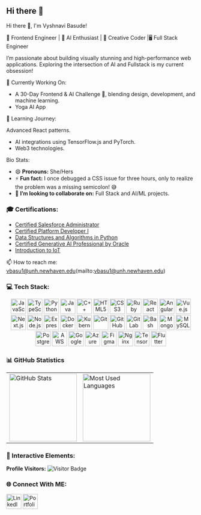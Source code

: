 ## Hi there 👋

<!--
**VyshnaviBasude/VyshnaviBasude** is a ✨ _special_ ✨ repository because its `README.md` (this file) appears on your GitHub profile.

Here are some ideas to get you started:

- 🔭 I’m currently working on ...
- 🌱 I’m currently learning ...
- 👯 I’m looking to collaborate on ...
- 🤔 I’m looking for help with ...
- 💬 Ask me about ...
- 📫 How to reach me: ...
- 😄 Pronouns: ...
- ⚡ Fun fact: ...
-->

Hi there 👋, I'm Vyshnavi Basude!

🌟 Frontend Engineer | 🚀 AI Enthusiast | 🎨 Creative Coder |🖥️ Full Stack Engineer

I’m passionate about building visually stunning and high-performance web applications. Exploring the intersection of AI and Fullstack is my current obsession!

🔭 Currently Working On:

- A 30-Day Frontend & AI Challenge 🧠, blending design, development, and machine learning.
- Yoga AI App


🌱 Learning Journey:

Advanced React patterns.
- AI integrations using TensorFlow.js and PyTorch.
- Web3 technologies.


Bio Stats:
- 😄 **Pronouns:** She/Hers
- ⚡ **Fun fact:** I once debugged a CSS issue for three hours, only to realize the problem was a missing semicolon! 😅
- 👯 **I’m looking to collaborate on:** Full Stack and AI/ML projects.

### 🎓 Certifications:

- [Certified Salesforce Administrator](https://www.salesforce.com/trailblazer/profile)
- [Certified Platform Developer I](https://trailhead.salesforce.com/en/credentials/certification-detail-print/?searchString=IAFDfQsllwSM52m5MtdGwPChPZ5D+RKV0mwSiGuweKj9F3Ao5j5/jvj/SPUn3MkY)
- [Data Structures and Algorithms in Python](https://archive.nptel.ac.in/noc/Ecertificate/?q=NPTEL20CS26S1PC933737)
- [Certified Generative AI Professional by Oracle](https://brm-certview.oracle.com/ords/certview/ecertificate?ssn=OC5096078&trackId=OCI2024GAIOCP&key=f8884be1ae503a7257b3dd8ccda5628b13978ecf)
- [Introduction to IoT](https://archive.nptel.ac.in/noc/Ecertificate/?q=NPTEL19CS65S51470349191052891)

📫 How to reach me: vbasu1@unh.newhaven.edu(mailto:vbasu1@unh.newhaven.edu)

### 💻 Tech Stack:

<div align="center">

  <!-- Programming Languages -->
  <img src="https://cdn.jsdelivr.net/gh/devicons/devicon/icons/javascript/javascript-original.svg" alt="JavaScript" height="40"/>
  <img src="https://cdn.jsdelivr.net/gh/devicons/devicon/icons/typescript/typescript-original.svg" alt="TypeScript" height="40"/>
  <img src="https://cdn.jsdelivr.net/gh/devicons/devicon/icons/python/python-original.svg" alt="Python" height="40"/>
  <img src="https://cdn.jsdelivr.net/gh/devicons/devicon/icons/java/java-original.svg" alt="Java" height="40"/>
  <img src="https://cdn.jsdelivr.net/gh/devicons/devicon/icons/cplusplus/cplusplus-original.svg" alt="C++" height="40"/>
  <img src="https://cdn.jsdelivr.net/gh/devicons/devicon/icons/html5/html5-original.svg" alt="HTML5" height="40"/>
  <img src="https://cdn.jsdelivr.net/gh/devicons/devicon/icons/css3/css3-original.svg" alt="CSS3" height="40"/>
  <img src="https://cdn.jsdelivr.net/gh/devicons/devicon/icons/ruby/ruby-original.svg" alt="Ruby" height="40"/>

  <!-- Frameworks & Libraries -->
  <img src="https://cdn.jsdelivr.net/gh/devicons/devicon/icons/react/react-original.svg" alt="React" height="40"/>
  <img src="https://cdn.jsdelivr.net/gh/devicons/devicon/icons/angularjs/angularjs-original.svg" alt="Angular" height="40"/>
  <img src="https://cdn.jsdelivr.net/gh/devicons/devicon/icons/vuejs/vuejs-original.svg" alt="Vue.js" height="40"/>
  <img src="https://cdn.jsdelivr.net/gh/devicons/devicon/icons/nextjs/nextjs-original.svg" alt="Next.js" height="40"/>
  <img src="https://cdn.jsdelivr.net/gh/devicons/devicon/icons/nodejs/nodejs-original.svg" alt="Node.js" height="40"/>
  <img src="https://cdn.jsdelivr.net/gh/devicons/devicon/icons/express/express-original.svg" alt="Express" height="40"/>

   <!-- DevOps & Tools -->
  <img src="https://cdn.jsdelivr.net/gh/devicons/devicon/icons/docker/docker-original.svg" alt="Docker" height="40"/>
  <img src="https://cdn.jsdelivr.net/gh/devicons/devicon/icons/kubernetes/kubernetes-plain.svg" alt="Kubernetes" height="40"/>
  <img src="https://cdn.jsdelivr.net/gh/devicons/devicon/icons/git/git-original.svg" alt="Git" height="40"/>
  <img src="https://cdn.jsdelivr.net/gh/devicons/devicon/icons/github/github-original.svg" alt="GitHub" height="40"/>
  <img src="https://cdn.jsdelivr.net/gh/devicons/devicon/icons/gitlab/gitlab-original.svg" alt="GitLab" height="40"/>
  <img src="https://cdn.jsdelivr.net/gh/devicons/devicon/icons/bash/bash-original.svg" alt="Bash" height="40"/>

  <!-- Databases -->
  <img src="https://cdn.jsdelivr.net/gh/devicons/devicon/icons/mongodb/mongodb-original.svg" alt="MongoDB" height="40"/>
  <img src="https://cdn.jsdelivr.net/gh/devicons/devicon/icons/mysql/mysql-original.svg" alt="MySQL" height="40"/>
  <img src="https://cdn.jsdelivr.net/gh/devicons/devicon/icons/postgresql/postgresql-original.svg" alt="PostgreSQL" height="40"/>

   <!-- Cloud Platforms -->
  <img src="https://cdn.jsdelivr.net/gh/devicons/devicon/icons/amazonwebservices/amazonwebservices-original.svg" alt="AWS" height="40"/>
  <img src="https://cdn.jsdelivr.net/gh/devicons/devicon/icons/googlecloud/googlecloud-original.svg" alt="Google Cloud" height="40"/>
  <img src="https://cdn.jsdelivr.net/gh/devicons/devicon/icons/azure/azure-original.svg" alt="Azure" height="40"/>

  <!-- Other Tools -->
  <img src="https://cdn.jsdelivr.net/gh/devicons/devicon/icons/figma/figma-original.svg" alt="Figma" height="40"/>
  <img src="https://cdn.jsdelivr.net/gh/devicons/devicon/icons/nginx/nginx-original.svg" alt="Nginx" height="40"/>
  <img src="https://cdn.jsdelivr.net/gh/devicons/devicon/icons/tensorflow/tensorflow-original.svg" alt="TensorFlow" height="40"/>
  <img src="https://cdn.jsdelivr.net/gh/devicons/devicon/icons/flutter/flutter-original.svg" alt="Flutter" height="40"/>
</div>

### 📊 GitHub Statistics

<div align="center">
  <table>
    <tr>
      <td>
        <img src="https://github-readme-stats.vercel.app/api?username=VyshnaviBasude&show_icons=true&count_private=true&theme=radical" alt="GitHub Stats" height="180px" />
      </td>
      <td>
        <img src="https://github-readme-stats.vercel.app/api/top-langs/?username=VyshnaviBasude&layout=compact&theme=radical" alt="Most Used Languages" height="180px" />
      </td>
    </tr>
  </table>
</div>
  
### 🌈 Interactive Elements:

 **Profile Visitors:**  ![Visitor Badge](https://visitor-badge.laobi.icu/badge?page_id=VyshnaviBasude)

### 🌐 Connect With ME:

<div>
  <a href="https://linkedin.com/in/VyshnaviBasude" target="_blank"><img src="https://cdn.jsdelivr.net/gh/devicons/devicon/icons/linkedin/linkedin-original.svg" alt="LinkedIn" height="40"/></a>
  <a href="https://your-portfolio-link.com" target="_blank"><img src="https://img.shields.io/badge/-Portfolio-000?logo=github&logoColor=white" alt="Portfolio" height="40"/></a>
</div>



